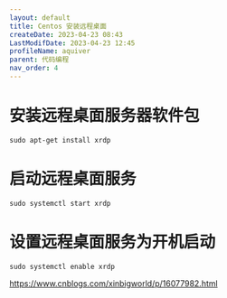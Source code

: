 ```yaml
---
layout: default
title: Centos 安装远程桌面
createDate: 2023-04-23 08:43
LastModifDate: 2023-04-23 12:45
profileName: aquiver
parent: 代码编程
nav_order: 4
---
```




# 安装远程桌面服务器软件包
`sudo apt-get install xrdp`

# 启动远程桌面服务
`sudo systemctl start xrdp`

# 设置远程桌面服务为开机启动
`sudo systemctl enable xrdp`

https://www.cnblogs.com/xinbigworld/p/16077982.html

